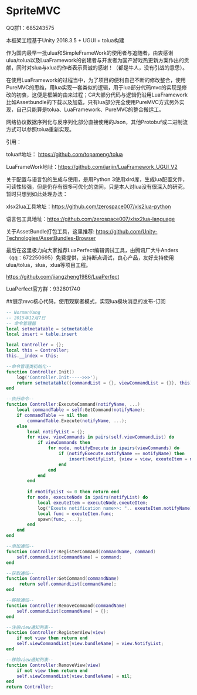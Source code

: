 # SpriteMVC
QQ群1：685243575

本框架工程基于Unity 2018.3.5 + UGUI + tolua构建

作为国内最早一批ulua和SimpleFrameWork的使用者与追随者，由衷感谢ulua/tolua以及LuaFramework的创建者与开发者为国产游戏热更新方案作出的贡献，同时对slua与xlua的作者表示真诚的感谢！（都是牛人，没有引战的意思）。

在使用LuaFramework的过程当中，为了项目的便利自己不断的修改整合，使用PureMVC的思维，用lua实现一套类似的逻辑，用于lua部分代码mvc的实现是修改的初衷，这便是框架的由来过程；C#大部分代码与逻辑仍沿用LuaFramework比如Assetbundle的下载以及加载，只有lua部分完全使用PureMVC方式另外实现，自己只能算是tolua、LuaFramework、PureMVC的整合搬运工。

网络协议数据序列化与反序列化部分直接使用的Json，其他Protobuf或二进制流方式可以参照tolua重新实现。

引用：

tolua#地址： https://github.com/topameng/tolua

LuaFrameWork地址：https://github.com/jarjin/LuaFramework_UGUI_V2 

关于配置与语言包的生成与使用，是用Python 3使用xlrd库，生成lua配置文件，可读性较强，但是仍存有很多可优化的空间，只是本人对lua没有很深入的研究，暂时只想到如此处理办法：

xlsx2lua工具地址：https://github.com/zerospace007/xls2lua-python

语言包工具地址：https://github.com/zerospace007/xlsx2lua-language

关于AssetBundle打包工具，这里推荐:
https://github.com/Unity-Technologies/AssetBundles-Browser

最后在这里极力向大家推荐LuaPerfect编辑调试工具，由腾讯厂大牛Anders（qq：672250695）免费提供，支持断点调试，良心产品，友好支持使用ulua/tolua，slua，xlua等项目工程。

https://github.com/jiangzheng1986/LuaPerfect

LuaPerfect官方群：932801740

##展示mvc核心代码，使用观察者模式，实现lua模块消息的发布-订阅
```lua
-- NormanYang
-- 2015年12月7日
-- 命令管理器
local setmetatable = setmetatable
local insert = table.insert

local Controller = {};
local this = Controller;
this.__index = this;

--命令管理类初始化--
function Controller.Init()
	log('Controller.Init----->>>');
    return setmetatable({commandList = {}, viewCommandList = {}}, this);
end

--执行命令--
function Controller:ExecuteCommand(notifyName, ...)
	local commandTable = self:GetCommand(notifyName);
	if commandTable ~= nil then
		commandTable.Execute(notifyName, ...);
	else
	 	local notifyList = {};
		for view, viewCommands in pairs(self.viewCommandList) do
			if viewCommands then
				for node, notifyExecute in ipairs(viewCommands) do
					if (notifyExecute.notifyName == notifyName) then
						insert(notifyList, {view = view, exeuteItem = notifyExecute});
					end
				end
			end
		end
		
 		if #notifyList <= 0 then return end
		for node, executeNode in ipairs(notifyList) do
			local exeuteItem = executeNode.exeuteItem;
			log("Exeute notification name>>: ".. exeuteItem.notifyName)
			local func = exeuteItem.func;
			spawn(func, ...);
		end
	end
end

--添加通知--
function Controller:RegisterCommand(commandName, command)
	self.commandList[commandName] = command;
end

--获取通知--
function Controller:GetCommand(commandName)
	 return self.commandList[commandName];
end

--移除通知--
function Controller:RemoveCommand(commandName)
	self.commandList[commandName] = {};
end

--注册view通知列表--
function Controller:RegisterView(view)
	if not view then return end
	self.viewCommandList[view.bundleName] = view.NotifyList;
end

--移除view通知列表--
function Controller:RemoveView(view)
	if not view then return end
	self.viewCommandList[view.bundleName] = nil;
end
return Controller;
```
